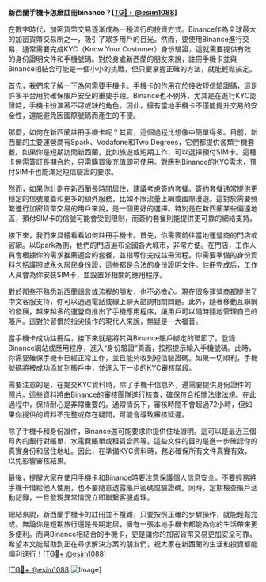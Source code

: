 **新西蘭手機卡怎麽註冊binance？[[TG💪+ @esim1088](https://t.me/s/esim1088)]**

在數字時代，加密貨幣交易逐漸成為一種流行的投資方式。Binance作為全球最大的加密貨幣交易所之一，吸引了眾多用戶的目光。然而，要使用Binance進行交易，通常需要完成KYC（Know Your Customer）身份驗證，這就需要提供有效的身份證明文件和手機號碼。對於身處新西蘭的朋友來說，註冊手機卡並與Binance相結合可能是一個小小的挑戰，但只要掌握正確的方法，就能輕鬆搞定。

首先，我們來了解一下為何需要手機卡。手機卡的作用在於接收短信驗證碼，這是許多平台用於確保賬戶安全的重要手段。Binance也不例外，尤其是在進行KYC認證時，手機卡扮演著不可或缺的角色。因此，擁有當地手機卡不僅能提升交易的安全性，還能避免因國際號碼而產生的不便。

那麼，如何在新西蘭註冊手機卡呢？其實，這個過程比想像中簡單得多。目前，新西蘭的主要運營商有Spark、Vodafone和Two Degrees，它們都提供各類手機套餐。如果你是短期訪問新西蘭，比如旅遊或短期工作，可以選擇預付SIM卡。這種卡無需簽訂長期合約，只需購買後充值即可使用。對應到Binance的KYC需求，預付SIM卡也能滿足短信驗證的要求。

然而，如果你計劃在新西蘭長時間居住，建議考慮簽約套餐。簽約套餐通常提供更穩定的信號覆蓋和更多的額外服務，比如不限流量上網或國際漫遊。這對於需要頻繁進行加密貨幣交易的用戶來說，是一個更好的選擇。特別是在新西蘭某些偏遠地區，預付SIM卡的信號可能會受到限制，而簽約套餐則能提供更可靠的網絡支持。

接下來，我們來具體看看如何註冊手機卡。首先，你需要前往當地運營商的門店或官網。以Spark為例，他們的門店遍布全國各大城市，非常方便。在門店，工作人員會根據你的需求推薦適合的套餐，並指導你完成註冊流程。你需要準備的身份資料包括護照或永久居民身份證，這些都是合法的身份證明文件。註冊完成后，工作人員會為你安裝SIM卡，並設置好相關的應用程序。

對於那些不熟悉新西蘭語言或流程的朋友，也不必擔心。現在很多運營商都提供了中文客服支持，你可以通過電話或線上聊天諮詢相關問題。此外，隨著移動互聯網的發展，越來越多的運營商推出了手機應用程序，讓用戶可以隨時隨地管理自己的賬戶。這對於習慣於指尖操作的現代人來說，無疑是一大福音。

當手機卡成功註冊后，接下來就是將其與Binance賬戶綁定的環節了。登錄Binance網站或應用程序，進入“身份驗證”頁面，按照提示輸入手機號碼。此時，你需要確保手機卡已經正常工作，並且能夠收到短信驗證碼。如果一切順利，手機號碼將被成功添加到賬戶中，並進入下一步的KYC審核階段。

需要注意的是，在提交KYC資料時，除了手機卡信息外，還需要提供身份證件的照片。這些資料將由Binance的審核團隊進行核查，確保符合相關法律法規。在此過程中，保持耐心是非常重要的。通常情況下，審核時間不會超過72小時，但如果你提供的資料不完整或存在疑問，可能會導致審核延遲。

除了手機卡和身份證件，Binance還可能要求你提供住址證明。這可以是最近三個月內的銀行對賬單、水電費賬單或租賃合同等。這些文件的目的是進一步確認你的真實身份和居住地址。因此，在準備KYC資料時，務必確保所有文件真實有效，以免影響審核結果。

最後，提醒大家在使用手機卡和Binance時要注意保護個人信息安全。不要輕易將手機卡借給他人使用，也不要隨意透露賬戶密碼或驗證碼。同時，定期檢查賬戶活動記錄，一旦發現異常情況立即聯繫客服處理。

總結來說，新西蘭手機卡的註冊並不複雜，只要按照正確的步驟操作，就能輕鬆完成。無論你是短期旅行還是長期定居，擁有一張本地手機卡都能為你的生活帶來更多便利。而與Binance相結合的手機卡，更是讓你的加密貨幣交易更加安全可靠。希望本文能幫助到正在尋求解決方案的朋友們，祝大家在新西蘭的生活和投資都能順利進行！[[TG💪+ @esim1088](https://t.me/s/esim1088)]

[[TG💪+ @esim1088](https://t.me/s/esim1088) ![Image](https://i.postimg.cc/4NQfJmqS/Snipaste-2025-05-13-00-14-12.png)]